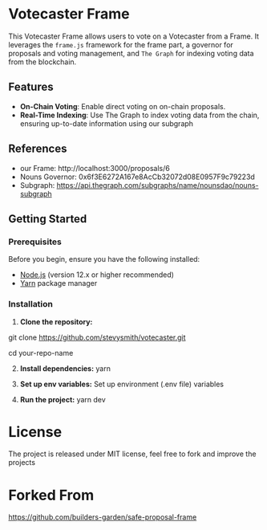 # Votecaster Frame

This Votecaster Frame allows users to vote on a Votecaster from a Frame.
It leverages the `frame.js` framework for the frame part, a governor for proposals and voting management, and `The Graph` for indexing voting data from the blockchain.

## Features

- **On-Chain Voting**: Enable direct voting on on-chain proposals.
- **Real-Time Indexing**: Use The Graph to index voting data from the chain, ensuring up-to-date information using our subgraph
  
## References
- our Frame: http://localhost:3000/proposals/6
- Nouns Governor: 0x6f3E6272A167e8AcCb32072d08E0957F9c79223d
- Subgraph: https://api.thegraph.com/subgraphs/name/nounsdao/nouns-subgraph

## Getting Started

### Prerequisites

Before you begin, ensure you have the following installed:
- [Node.js](https://nodejs.org/en/) (version 12.x or higher recommended)
- [Yarn](https://yarnpkg.com/) package manager

### Installation

1. **Clone the repository:**

git clone https://github.com/stevysmith/votecaster.git

cd your-repo-name

2. **Install dependencies:**
yarn

3. **Set up env variables:**
Set up environment (.env file) variables

4. **Run the project:**
yarn dev

# License
The project is released under MIT license, feel free to fork and improve the projects

# Forked From
https://github.com/builders-garden/safe-proposal-frame






